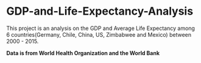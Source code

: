 # GDP-and-Life-Expectancy-Analysis
This project is an analysis on the GDP and Average Life Expectancy among 6 countries(Germany, Chile, China, US, Zimbabwee and Mexico) between 2000 - 2015.

**Data is from World Health Organization and the World Bank**
